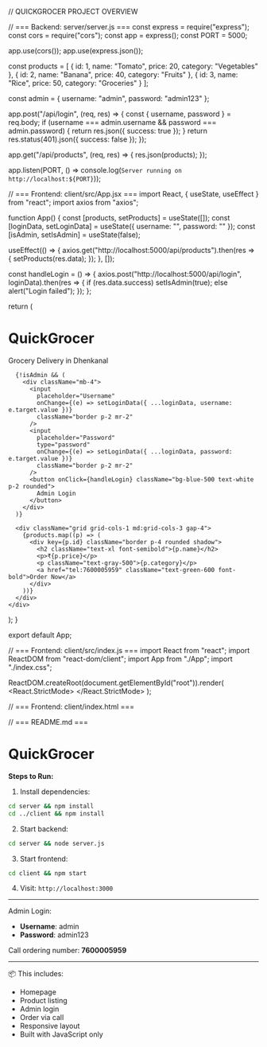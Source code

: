 // QUICKGROCER PROJECT OVERVIEW

// === Backend: server/server.js ===
const express = require("express");
const cors = require("cors");
const app = express();
const PORT = 5000;

app.use(cors());
app.use(express.json());

const products = [
  { id: 1, name: "Tomato", price: 20, category: "Vegetables" },
  { id: 2, name: "Banana", price: 40, category: "Fruits" },
  { id: 3, name: "Rice", price: 50, category: "Groceries" }
];

const admin = { username: "admin", password: "admin123" };

app.post("/api/login", (req, res) => {
  const { username, password } = req.body;
  if (username === admin.username && password === admin.password) {
    return res.json({ success: true });
  }
  return res.status(401).json({ success: false });
});

app.get("/api/products", (req, res) => {
  res.json(products);
});

app.listen(PORT, () => console.log(`Server running on http://localhost:${PORT}`));


// === Frontend: client/src/App.jsx ===
import React, { useState, useEffect } from "react";
import axios from "axios";

function App() {
  const [products, setProducts] = useState([]);
  const [loginData, setLoginData] = useState({ username: "", password: "" });
  const [isAdmin, setIsAdmin] = useState(false);

  useEffect(() => {
    axios.get("http://localhost:5000/api/products").then(res => {
      setProducts(res.data);
    });
  }, []);

  const handleLogin = () => {
    axios.post("http://localhost:5000/api/login", loginData).then(res => {
      if (res.data.success) setIsAdmin(true);
      else alert("Login failed");
    });
  };

  return (
    <div className="p-6 font-sans">
      <h1 className="text-3xl font-bold">QuickGrocer</h1>
      <p className="text-lg text-gray-600 mb-4">Grocery Delivery in Dhenkanal</p>

      {!isAdmin && (
        <div className="mb-4">
          <input
            placeholder="Username"
            onChange={(e) => setLoginData({ ...loginData, username: e.target.value })}
            className="border p-2 mr-2"
          />
          <input
            placeholder="Password"
            type="password"
            onChange={(e) => setLoginData({ ...loginData, password: e.target.value })}
            className="border p-2 mr-2"
          />
          <button onClick={handleLogin} className="bg-blue-500 text-white p-2 rounded">
            Admin Login
          </button>
        </div>
      )}

      <div className="grid grid-cols-1 md:grid-cols-3 gap-4">
        {products.map((p) => (
          <div key={p.id} className="border p-4 rounded shadow">
            <h2 className="text-xl font-semibold">{p.name}</h2>
            <p>₹{p.price}</p>
            <p className="text-gray-500">{p.category}</p>
            <a href="tel:7600005959" className="text-green-600 font-bold">Order Now</a>
          </div>
        ))}
      </div>
    </div>
  );
}

export default App;


// === Frontend: client/src/index.js ===
import React from "react";
import ReactDOM from "react-dom/client";
import App from "./App";
import "./index.css";

ReactDOM.createRoot(document.getElementById("root")).render(
  <React.StrictMode>
    <App />
  </React.StrictMode>
);


// === Frontend: client/index.html ===
<!-- Inside client/public/index.html -->
<!DOCTYPE html>
<html lang="en">
  <head>
    <meta charset="UTF-8" />
    <meta name="viewport" content="width=device-width, initial-scale=1.0" />
    <title>QuickGrocer</title>
  </head>
  <body>
    <div id="root"></div>
  </body>
</html>


// === README.md ===
# QuickGrocer

**Steps to Run:**

1. Install dependencies:
```bash
cd server && npm install
cd ../client && npm install
```

2. Start backend:
```bash
cd server && node server.js
```

3. Start frontend:
```bash
cd client && npm start
```

4. Visit: `http://localhost:3000`

---
Admin Login:
- **Username**: admin
- **Password**: admin123

Call ordering number: **7600005959**

---

📦 This includes:
- Homepage
- Product listing
- Admin login
- Order via call
- Responsive layout
- Built with JavaScript only

